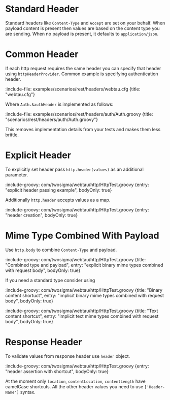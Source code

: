 # Standard Header

Standard headers like `Content-Type` and `Accept` are set on your behalf. 
When payload content is present then values are based on the content type you are sending. 
When no payload is present, it defaults to `application/json`.   

# Common Header

If each http request requires the same header you can specify that header using `httpHeaderProvider`. 
Common example is specifying authentication header.
 
:include-file: examples/scenarios/rest/headers/webtau.cfg {title: "webtau.cfg"}

Where `Auth.&authHeader` is implemented as follows:

:include-file: examples/scenarios/rest/headers/auth/Auth.groovy {title: "scenarios/rest/headers/auth/Auth.groovy"}

This removes implementation details from your tests and makes them less brittle.  

# Explicit Header

To explicitly set header pass `http.header(values)` as an additional parameter.

:include-groovy: com/twosigma/webtau/http/HttpTest.groovy {entry: "explicit header passing example", bodyOnly: true}

Additionally `http.header` accepts values as a map.

:include-groovy: com/twosigma/webtau/http/HttpTest.groovy {entry: "header creation", bodyOnly: true}

# Mime Type Combined With Payload

Use `http.body` to combine `Content-Type` and payload.

:include-groovy: com/twosigma/webtau/http/HttpTest.groovy {title: "Combined type and payload", entry: "explicit binary mime types combined with request body", bodyOnly: true}

If you need a standard type consider using  

:include-groovy: com/twosigma/webtau/http/HttpTest.groovy {title: "Binary content shortuct", entry: "implicit binary mime types combined with request body", bodyOnly: true}

:include-groovy: com/twosigma/webtau/http/HttpTest.groovy {title: "Text content shortcut", entry: "implicit text mime types combined with request body", bodyOnly: true}
  
# Response Header

To validate values from response header use `header` object.

:include-groovy: com/twosigma/webtau/http/HttpTest.groovy {entry: "header assertion with shortcut", bodyOnly: true}

At the moment only `location`, `contentLocation`, `contentLength` have camelCase shortcuts.
All the other header values you need to use `['Header-Name']` syntax.